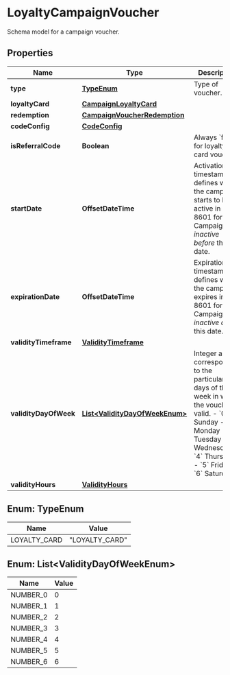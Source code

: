 

# LoyaltyCampaignVoucher

Schema model for a campaign voucher.

## Properties

| Name | Type | Description |
|------------ | ------------- | ------------- |
|**type** | [**TypeEnum**](#TypeEnum) | Type of voucher. |
|**loyaltyCard** | [**CampaignLoyaltyCard**](CampaignLoyaltyCard.md) |  |
|**redemption** | [**CampaignVoucherRedemption**](CampaignVoucherRedemption.md) |  |
|**codeConfig** | [**CodeConfig**](CodeConfig.md) |  |
|**isReferralCode** | **Boolean** | Always &#x60;false&#x60; for loyalty card voucher |
|**startDate** | **OffsetDateTime** | Activation timestamp defines when the campaign starts to be active in ISO 8601 format. Campaign is *inactive before* this date.  |
|**expirationDate** | **OffsetDateTime** | Expiration timestamp defines when the campaign expires in ISO 8601 format.  Campaign is *inactive after* this date. |
|**validityTimeframe** | [**ValidityTimeframe**](ValidityTimeframe.md) |  |
|**validityDayOfWeek** | [**List&lt;ValidityDayOfWeekEnum&gt;**](#List&lt;ValidityDayOfWeekEnum&gt;) | Integer array corresponding to the particular days of the week in which the voucher is valid.  - &#x60;0&#x60; Sunday - &#x60;1&#x60; Monday - &#x60;2&#x60; Tuesday - &#x60;3&#x60; Wednesday - &#x60;4&#x60; Thursday - &#x60;5&#x60; Friday - &#x60;6&#x60; Saturday |
|**validityHours** | [**ValidityHours**](ValidityHours.md) |  |



## Enum: TypeEnum

| Name | Value |
|---- | -----|
| LOYALTY_CARD | &quot;LOYALTY_CARD&quot; |



## Enum: List&lt;ValidityDayOfWeekEnum&gt;

| Name | Value |
|---- | -----|
| NUMBER_0 | 0 |
| NUMBER_1 | 1 |
| NUMBER_2 | 2 |
| NUMBER_3 | 3 |
| NUMBER_4 | 4 |
| NUMBER_5 | 5 |
| NUMBER_6 | 6 |



